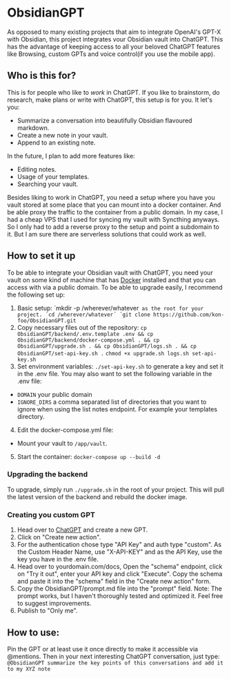 # ObsidianGPT

As opposed to many existing projects that aim to integrate OpenAI's GPT-X with Obsidian, this project integrates vour Obsidian vault into ChatGPT. This has the advantage of keeping access to all your beloved ChatGPT features like Browsing, custom GPTs and voice control(if you use the mobile app).

## Who is this for?
This is for people who like to *work* in ChatGPT. If you like to brainstorm, do research, make plans or write with ChatGPT, this setup is for you. It let's you:
- Summarize a conversation into beautifully Obsidian flavoured markdown. 
- Create a new note in your vault.
- Append to an existing note.

In the future, I plan to add more features like:
- Editing notes.
- Usage of your templates.
- Searching your vault.

Besides liking to work in ChatGPT, you need a setup where you have you vault stored at some place that you can mount into a docker container. And be able proxy the traffic to the container from a public domain. In my case, I had a cheap VPS that I used for syncing my vault with Syncthing anyways. So I only had to add a reverse proxy to the setup and point a subdomain to it. But I am sure there are serverless solutions that could work as well.

## How to set it up
To be able to integrate your Obsidian vault with ChatGPT, you need your vault on some kind of machine that has [Docker](https://www.docker.com) installed and that you can access with via a public domain. To be able to upgrade easily, I recommend the following set up:

1. Basic setup:
´mkdir -p /wherever/whatever` as the root for your project.
´cd /wherever/whatever´
´git clone https://github.com/kon-foo/ObsidianGPT.git`
2. Copy necessary files out of the repository:
`cp ObsidianGPT/backend/.env.template .env && cp ObsidianGPT/backend/docker-compose.yml . && cp ObsidianGPT/upgrade.sh . && cp ObsidianGPT/logs.sh . && cp ObsidianGPT/set-api-key.sh .`
`chmod +x upgrade.sh logs.sh set-api-key.sh`
3. Set environment variables:
`./set-api-key.sh` to generate a key and set it in the .env file.
You may also want to set the following variable in the .env file:
- `DOMAIN` your public domain
- `IGNORE_DIRS` a comma separated list of directories that you want to ignore when using the list notes endpoint. For example your templates directory.
4. Edit the docker-compose.yml file:
- Mount your vault to `/app/vault`.
5. Start the container:
`docker-compose up --build -d`

### Upgrading the backend
To upgrade, simply run `./upgrade.sh` in the root of your project. This will pull the latest version of the backend and rebuild the docker image.

### Creating you custom GPT
1. Head over to [ChatGPT](https://chat.openai.com/) and create a new GPT. 
2. Click on "Create new action".
3. For the authentication chose type "API Key" and auth type "custom". As the Custom Header Name, use "X-API-KEY" and as the API Key, use the key you have in the .env file.
4. Head over to yourdomain.com/docs, Open the "schema" endpoint, click on "Try it out", enter your API key and click "Execute". Copy the schema and paste it into the "schema" field in the "Create new action" form.
5. Copy the ObsidianGPT/prompt.md file into the "prompt" field. Note: The prompt works, but I haven't thoroughly tested and optimized it. Feel free to suggest improvements.
6. Publish to "Only me".

## How to use:
Pin the GPT or at least use it once directly to make it accessible via @mentions. Then in your next interesting ChatGPT conversation, just type: `@ObsidianGPT summarize the key points of this conversations and add it to my XYZ note` 